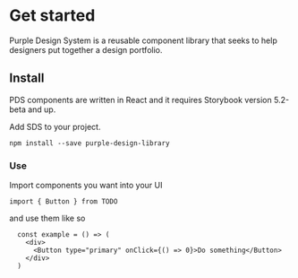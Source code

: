 # Get started

Purple Design System is a reusable component library that seeks to help designers put together a design portfolio.

## Install

PDS components are written in React and it requires Storybook version 5.2-beta and up.

Add SDS to your project.

`npm install --save purple-design-library`

### **Use**

Import components you want into your UI

`import { Button } from TODO`

and use them like so

```
  const example = () => (
    <div>
      <Button type="primary" onClick={() => 0}>Do something</Button>
    </div>
  )
```
